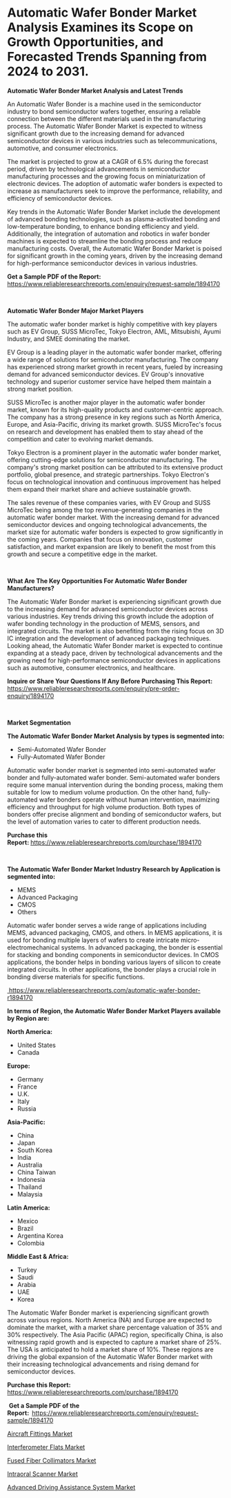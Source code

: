 <p><h1>Automatic Wafer Bonder Market Analysis Examines its Scope on Growth Opportunities, and Forecasted Trends Spanning from 2024 to 2031.</h1></p><p><strong>Automatic Wafer Bonder Market Analysis and Latest Trends</strong></p>
<p><p>An Automatic Wafer Bonder is a machine used in the semiconductor industry to bond semiconductor wafers together, ensuring a reliable connection between the different materials used in the manufacturing process. The Automatic Wafer Bonder Market is expected to witness significant growth due to the increasing demand for advanced semiconductor devices in various industries such as telecommunications, automotive, and consumer electronics.</p><p>The market is projected to grow at a CAGR of 6.5% during the forecast period, driven by technological advancements in semiconductor manufacturing processes and the growing focus on miniaturization of electronic devices. The adoption of automatic wafer bonders is expected to increase as manufacturers seek to improve the performance, reliability, and efficiency of semiconductor devices.</p><p>Key trends in the Automatic Wafer Bonder Market include the development of advanced bonding technologies, such as plasma-activated bonding and low-temperature bonding, to enhance bonding efficiency and yield. Additionally, the integration of automation and robotics in wafer bonder machines is expected to streamline the bonding process and reduce manufacturing costs. Overall, the Automatic Wafer Bonder Market is poised for significant growth in the coming years, driven by the increasing demand for high-performance semiconductor devices in various industries.</p></p>
<p><strong>Get a Sample PDF of the Report:&nbsp;</strong> <a href="https://www.reliableresearchreports.com/enquiry/request-sample/1894170">https://www.reliableresearchreports.com/enquiry/request-sample/1894170</a></p>
<p>&nbsp;</p>
<p><strong>Automatic Wafer Bonder Major Market Players</strong></p>
<p><p>The automatic wafer bonder market is highly competitive with key players such as EV Group, SUSS MicroTec, Tokyo Electron, AML, Mitsubishi, Ayumi Industry, and SMEE dominating the market. </p><p>EV Group is a leading player in the automatic wafer bonder market, offering a wide range of solutions for semiconductor manufacturing. The company has experienced strong market growth in recent years, fueled by increasing demand for advanced semiconductor devices. EV Group's innovative technology and superior customer service have helped them maintain a strong market position.</p><p>SUSS MicroTec is another major player in the automatic wafer bonder market, known for its high-quality products and customer-centric approach. The company has a strong presence in key regions such as North America, Europe, and Asia-Pacific, driving its market growth. SUSS MicroTec's focus on research and development has enabled them to stay ahead of the competition and cater to evolving market demands.</p><p>Tokyo Electron is a prominent player in the automatic wafer bonder market, offering cutting-edge solutions for semiconductor manufacturing. The company's strong market position can be attributed to its extensive product portfolio, global presence, and strategic partnerships. Tokyo Electron's focus on technological innovation and continuous improvement has helped them expand their market share and achieve sustainable growth.</p><p>The sales revenue of these companies varies, with EV Group and SUSS MicroTec being among the top revenue-generating companies in the automatic wafer bonder market. With the increasing demand for advanced semiconductor devices and ongoing technological advancements, the market size for automatic wafer bonders is expected to grow significantly in the coming years. Companies that focus on innovation, customer satisfaction, and market expansion are likely to benefit the most from this growth and secure a competitive edge in the market.</p></p>
<p>&nbsp;</p>
<p><strong>What Are The Key Opportunities For Automatic Wafer Bonder Manufacturers?</strong></p>
<p><p>The Automatic Wafer Bonder market is experiencing significant growth due to the increasing demand for advanced semiconductor devices across various industries. Key trends driving this growth include the adoption of wafer bonding technology in the production of MEMS, sensors, and integrated circuits. The market is also benefiting from the rising focus on 3D IC integration and the development of advanced packaging techniques. Looking ahead, the Automatic Wafer Bonder market is expected to continue expanding at a steady pace, driven by technological advancements and the growing need for high-performance semiconductor devices in applications such as automotive, consumer electronics, and healthcare.</p></p>
<p><strong>Inquire or Share Your Questions If Any Before Purchasing This Report:</strong> <a href="https://www.reliableresearchreports.com/enquiry/pre-order-enquiry/1894170">https://www.reliableresearchreports.com/enquiry/pre-order-enquiry/1894170</a></p>
<p>&nbsp;</p>
<p><strong>Market Segmentation</strong></p>
<p><strong>The Automatic Wafer Bonder Market Analysis by types is segmented into:</strong></p>
<p><ul><li>Semi-Automated Wafer Bonder</li><li>Fully-Automated Wafer Bonder</li></ul></p>
<p><p>Automatic wafer bonder market is segmented into semi-automated wafer bonder and fully-automated wafer bonder. Semi-automated wafer bonders require some manual intervention during the bonding process, making them suitable for low to medium volume production. On the other hand, fully-automated wafer bonders operate without human intervention, maximizing efficiency and throughput for high volume production. Both types of bonders offer precise alignment and bonding of semiconductor wafers, but the level of automation varies to cater to different production needs.</p></p>
<p><strong>Purchase this Report:&nbsp;</strong><a href="https://www.reliableresearchreports.com/purchase/1894170">https://www.reliableresearchreports.com/purchase/1894170</a></p>
<p>&nbsp;</p>
<p><strong>The Automatic Wafer Bonder Market Industry Research by Application is segmented into:</strong></p>
<p><ul><li>MEMS</li><li>Advanced Packaging</li><li>CMOS</li><li>Others</li></ul></p>
<p><p>Automatic wafer bonder serves a wide range of applications including MEMS, advanced packaging, CMOS, and others. In MEMS applications, it is used for bonding multiple layers of wafers to create intricate micro-electromechanical systems. In advanced packaging, the bonder is essential for stacking and bonding components in semiconductor devices. In CMOS applications, the bonder helps in bonding various layers of silicon to create integrated circuits. In other applications, the bonder plays a crucial role in bonding diverse materials for specific functions.</p></p>
<p><a href="https://www.reliableresearchreports.com/automatic-wafer-bonder-r1894170">&nbsp;https://www.reliableresearchreports.com/automatic-wafer-bonder-r1894170</a></p>
<p><strong>In terms of Region, the Automatic Wafer Bonder Market Players available by Region are:</strong></p>
<p>
    <p> <strong> North America: </strong>
        <ul>
            <li>United States</li>
            <li>Canada</li>
        </ul>
        </p> 
    <p> <strong> Europe: </strong>
        <ul>
            <li>Germany</li>
            <li>France</li>
            <li>U.K.</li>
            <li>Italy</li>
            <li>Russia</li>
        </ul>
        </p> 
    <p> <strong> Asia-Pacific: </strong>
        <ul>
            <li>China</li>
            <li>Japan</li>
            <li>South Korea</li>
            <li>India</li>
            <li>Australia</li>
            <li>China Taiwan</li>
            <li>Indonesia</li>
            <li>Thailand</li>
            <li>Malaysia</li>
        </ul>
        </p> 
    <p> <strong> Latin America: </strong>
        <ul>
            <li>Mexico</li>
            <li>Brazil</li>
            <li>Argentina Korea</li>
            <li>Colombia</li>
        </ul>
        </p> 
    <p> <strong> Middle East & Africa: </strong>
        <ul>
            <li>Turkey</li>
            <li>Saudi</li>
            <li>Arabia</li>
            <li>UAE</li>
            <li>Korea</li>
        </ul>
    </p>
    </p>
<p><p>The Automatic Wafer Bonder market is experiencing significant growth across various regions. North America (NA) and Europe are expected to dominate the market, with a market share percentage valuation of 35% and 30% respectively. The Asia Pacific (APAC) region, specifically China, is also witnessing rapid growth and is expected to capture a market share of 25%. The USA is anticipated to hold a market share of 10%. These regions are driving the global expansion of the Automatic Wafer Bonder market with their increasing technological advancements and rising demand for semiconductor devices.</p></p>
<p><strong>Purchase this Report: </strong><a href="https://www.reliableresearchreports.com/purchase/1894170">https://www.reliableresearchreports.com/purchase/1894170</a></p>
<p>&nbsp;<strong>Get a Sample PDF of the Report:&nbsp;&nbsp;</strong><a href="https://www.reliableresearchreports.com/enquiry/request-sample/1894170">https://www.reliableresearchreports.com/enquiry/request-sample/1894170</a></p>
<p><strong></strong></p>
<p><p><a href="https://www.linkedin.com/pulse/aircraft-fittings-market-size-growing-cagr-62-report-covers-klgce?trackingId=A3a%2FZSQ8Tq64hbGCdg58Qw%3D%3D">Aircraft Fittings Market</a></p><p><a href="https://github.com/bmorecock/Market-Research-Report-List-4/blob/main/interferometer-flats-market.md">Interferometer Flats Market</a></p><p><a href="https://github.com/Krish2023na/Market-Research-Report-List-5/blob/main/fused-fiber-collimators-market.md">Fused Fiber Collimators Market</a></p><p><a href="https://issuu.com/reportprime-2/docs/intraoral-scanner-market-size-2030.pptx">Intraoral Scanner Market</a></p><p><a href="https://www.linkedin.com/pulse/advanced-driving-assistance-system-market-size-growing-sp6fe?trackingId=fYF32PQIQNeIXQzwRC86tA%3D%3D">Advanced Driving Assistance System Market</a></p></p>